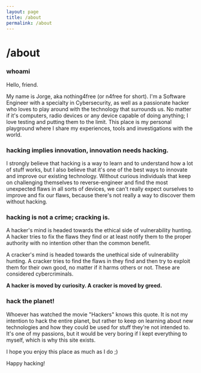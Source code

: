 ```yaml
---
layout: page
title: /about
permalink: /about
---
```


# /about

### whoami

Hello, friend.

My name is Jorge, aka nothing4free (or n4free for short). I'm a Software Engineer with a specialty in Cybersecurity, as well as a passionate hacker who loves to play around with the technology that surrounds us. No matter if it's computers, radio devices or any device capable of doing anything; I love testing and putting them to the limit. This place is my personal playground where I share my experiences, tools and investigations with the world.

### hacking implies innovation, innovation needs hacking.

I strongly believe that hacking is a way to learn and to understand how a lot of stuff works, but I also believe that it's one of the best ways to innovate and improve our existing technology. Without curious individuals that keep on challenging themselves to reverse-engineer and find the most unexpected flaws in all sorts of devices, we can't really expect ourselves to improve and fix our flaws, because there's not really a way to discover them without hacking.

### hacking is not a crime; cracking is.

A hacker's mind is headed towards the ethical side of vulnerability hunting. A hacker tries to fix the flaws they find or at least notify them to the proper authority with no intention other than the common benefit.

A cracker's mind is headed towards the unethical side of vulnerability hunting. A cracker tries to find the flaws in they find and then try to exploit them for their own good, no matter if it harms others or not. These are considered cybercriminals.

**A hacker is moved by curiosity. A cracker is moved by greed.**

### hack the planet!

Whoever has watched the movie "Hackers" knows this quote. It is not my intention to hack the entire planet, but rather to keep on learning about new technologies and how they could be used for stuff they're not intended to. It's one of my passions, but it would be very boring if I kept everything to myself, which is why this site exists.

I hope you enjoy this place as much as I do ;)

Happy hacking!
